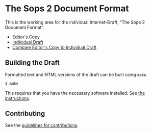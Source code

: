 # The Sops 2 Document Format

This is the working area for the individual Internet-Draft, "The Sops 2 Document Format".

* [Editor's Copy](https://jvehent.github.io/sops-spec/#go.draft-sops2.html)
* [Individual Draft](https://tools.ietf.org/html/draft-sops2)
* [Compare Editor's Copy to Individual Draft](https://jvehent.github.io/sops-spec/#go.draft-sops2.diff)

## Building the Draft

Formatted text and HTML versions of the draft can be built using `make`.

```sh
$ make
```

This requires that you have the necessary software installed.  See
[the instructions](https://github.com/martinthomson/i-d-template/blob/master/doc/SETUP.md).


## Contributing

See the
[guidelines for contributions](https://github.com/jvehent/sops-spec/blob/master/CONTRIBUTING.md).
